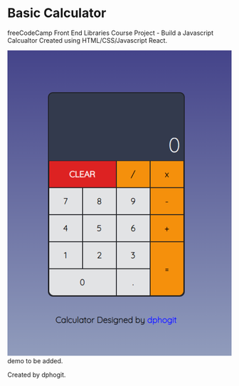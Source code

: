 # Basic Calculator

freeCodeCamp Front End Libraries Course Project - Build a Javascript Calcualtor
Created using HTML/CSS/Javascript React.

![screenshot](picture.png)
demo to be added.

Created by dphogit.
